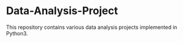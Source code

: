 # Data-Analysis-Project
This repository contains various data analysis projects implemented in Python3.
